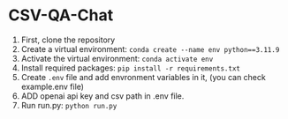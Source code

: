 # CSV-QA-Chat

1. First, clone the repository
2. Create a virtual environment: `conda create --name env python==3.11.9`
3. Activate the virtual environment: `conda activate env`
4. Install required packages: `pip install -r requirements.txt`
5. Create `.env` file and add envronment variables in it, (you can check example.env file)
6. ADD openai api key and csv path in .env file.
6. Run run.py: `python run.py`


